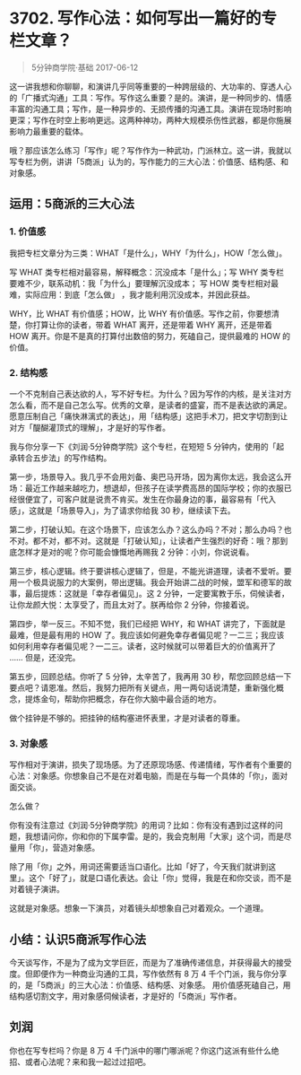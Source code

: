 # 3702. 写作心法：如何写出一篇好的专栏文章？
> 5分钟商学院·基础
2017-06-12

这一讲我想和你聊聊，和演讲几乎同等重要的一种跨层级的、大功率的、穿透人心的「广播式沟通」工具：写作。写作这么重要？是的。演讲，是一种同步的、情感丰富的沟通工具；写作，是一种异步的、无损传播的沟通工具。演讲在现场时影响更深；写作在时空上影响更远。这两种神功，两种大规模杀伤性武器，都是你施展影响力最重要的载体。

哦？那应该怎么练习「写作」呢？写作作为一种武功，门派林立。这一讲，我就以写专栏为例，讲讲「5商派」认为的，写作能力的三大心法：价值感、结构感、和对象感。

## 运用：5商派的三大心法
### 1. 价值感

我把专栏文章分为三类：WHAT「是什么」，WHY「为什么」，HOW「怎么做」。

写 WHAT 类专栏相对最容易，解释概念：沉没成本「是什么」；写 WHY 类专栏要难不少，联系动机：我「为什么」要理解沉没成本； 写 HOW 类专栏相对最难，实际应用：到底「怎么做」 ，我才能利用沉没成本，并因此获益。

WHY，比 WHAT 有价值感；HOW，比 WHY 有价值感。写作之前，你要想清楚，你打算让你的读者，带着 WHAT 离开，还是带着 WHY 离开，还是带着 HOW 离开。你是不是真的打算付出数倍的努力，死磕自己，提供最难的 HOW 的价值。

### 2. 结构感
一个不克制自己表达欲的人，写不好专栏。为什么？因为写作的内核，是关注对方怎么看，而不是自己怎么写。优秀的文章，是读者的盛宴，而不是表达欲的满足。愿意压制自己「痛快淋漓式的表达」，用「结构感」这把手术刀，把文字切割到让对方「醍醐灌顶式的理解」，才是好的写作者。

我与你分享一下《刘润·5分钟商学院》这个专栏，在短短 5 分钟内，使用的「起承转合五步法」的写作结构。

第一步，场景导入。我几乎不会用刘备、奥巴马开场，因为离你太远，我会这么开场：最近工作越来越吃力，想退却，但孩子在读学费高昂的国际学校；你的衣服已经很便宜了，可客户就是说贵不肯买。发生在你最身边的事，最容易有「代入感」，这就是「场景导入」，为了请求你给我 30 秒，继续读下去。

第二步，打破认知。在这个场景下，应该怎么办？这么办吗？不对；那么办吗？也不对。都不对，都不对。这就是「打破认知」，让读者产生强烈的好奇：哦？那到底怎样才是对的呢？你可能会慷慨地再赐我 2 分钟：小刘，你说说看。

第三步，核心逻辑。终于要讲核心逻辑了，但是，不能光讲道理，读者不爱听。要用一个极具说服力的大案例，带出逻辑。我会开始讲二战的时候，盟军和德军的故事，最后提炼：这就是「幸存者偏见」。这 2 分钟，一定要寓教于乐，伺候读者，让你龙颜大悦：太享受了，而且太对了。朕再给你 2 分钟，你接着说。

第四步，举一反三。不知不觉，我们已经把 WHY，和 WHAT 讲完了，下面就是最难，但是最有用的 HOW 了。我应该如何避免幸存者偏见呢？一二三；我应该如何利用幸存者偏见呢？一二三。读者，这时候就可以带着巨大的价值离开了 …… 但是，还没完。

第五步，回顾总结。你听了 5 分钟，太辛苦了，我再用 30 秒，帮您回顾总结一下要点吧？请恩准。然后，我努力把所有关键点，用一两句话说清楚，重新强化概念，提炼金句，帮助你把概念，存在你大脑中最合适的地方。

做个挂钟是不够的。把挂钟的结构塞进怀表里，才是对读者的尊重。

### 3. 对象感
写作相对于演讲，损失了现场感。为了还原现场感、传递情绪，写作者有个重要的心法：对象感。你想象自己不是在对着电脑，而是在与每一个具体的「你」，面对面交谈。

怎么做？

你有没有注意过《刘润·5分钟商学院》的用词？比如：你有没有遇到过这样的问题，我想请问你，你和你的下属李雷。是的，我会克制用「大家」这个词，而是尽量用「你」，营造对象感。

除了用「你」之外，用词还需要适当口语化。比如「好了，今天我们就讲到这里」。这个「好了」，就是口语化表达。会让「你」觉得，我是在和你交谈，而不是对着镜子演讲。

这就是对象感。想象一下演员，对着镜头却想象自己对着观众。一个道理。

## 小结：认识5商派写作心法
今天谈写作，不是为了成为文学巨匠，而是为了准确传递信息，并获得最大的接受度。但即便作为一种商业沟通的工具，写作依然有 8 万 4 千个门派，我与你分享的，是「5商派」的三大心法：价值感、结构感、对象感。 用价值感死磕自己，用结构感切割文字，用对象感伺候读者，才是好的「5商派」写作者。

## 刘润
你也在写专栏吗？你是 8 万 4 千门派中的哪门哪派呢？你这门这派有些什么绝招、或者心法呢？来和我一起过过招吧。



